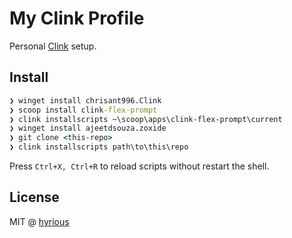# My Clink Profile

Personal [Clink](https://github.com/chrisant996/clink) setup.

## Install

```bat
❯ winget install chrisant996.Clink
❯ scoop install clink-flex-prompt
❯ clink installscripts ~\scoop\apps\clink-flex-prompt\current
❯ winget install ajeetdsouza.zoxide
❯ git clone <this-repo>
❯ clink installscripts path\to\this\repo
```

Press `Ctrl+X, Ctrl+R` to reload scripts without restart the shell.

## License

MIT @ [hyrious](https://github.com/hyrious)
